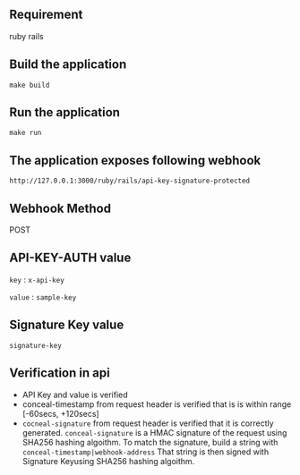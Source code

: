 ## Requirement
ruby
rails

## Build the application
`make build` 

## Run the application
`make run`

## The application exposes following webhook
`http://127.0.0.1:3000/ruby/rails/api-key-signature-protected`

## Webhook Method
POST

## API-KEY-AUTH value
`key` : `x-api-key`

`value` : `sample-key`

## Signature Key value
`signature-key`

## Verification in api
* API Key and value is verified
* conceal-timestamp from request header is verified that is is within range [-60secs, +120secs]
* `cocneal-signature` from request header is verified that it is correctly generated. `conceal-signature` is a HMAC signature of the request using SHA256 hashing algoithm. To match the signature, build a string with `conceal-timestamp|webhook-address` That string is then signed with Signature Keyusing SHA256 hashing algoithm.
